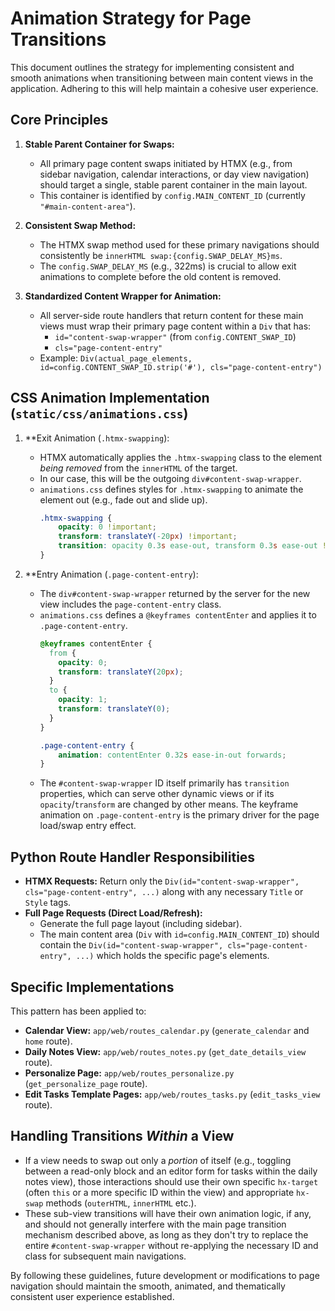# Animation Strategy for Page Transitions

This document outlines the strategy for implementing consistent and smooth animations when transitioning between main content views in the application. Adhering to this will help maintain a cohesive user experience.

## Core Principles

1.  **Stable Parent Container for Swaps:**
    *   All primary page content swaps initiated by HTMX (e.g., from sidebar navigation, calendar interactions, or day view navigation) should target a single, stable parent container in the main layout. 
    *   This container is identified by `config.MAIN_CONTENT_ID` (currently `"#main-content-area"`).

2.  **Consistent Swap Method:**
    *   The HTMX swap method used for these primary navigations should consistently be `innerHTML swap:{config.SWAP_DELAY_MS}ms`.
    *   The `config.SWAP_DELAY_MS` (e.g., 322ms) is crucial to allow exit animations to complete before the old content is removed.

3.  **Standardized Content Wrapper for Animation:**
    *   All server-side route handlers that return content for these main views must wrap their primary page content within a `Div` that has:
        *   `id="content-swap-wrapper"` (from `config.CONTENT_SWAP_ID`)
        *   `cls="page-content-entry"`
    *   Example: `Div(actual_page_elements, id=config.CONTENT_SWAP_ID.strip('#'), cls="page-content-entry")`

## CSS Animation Implementation (`static/css/animations.css`)

1.  **Exit Animation (`.htmx-swapping`):
    *   HTMX automatically applies the `.htmx-swapping` class to the element *being removed* from the `innerHTML` of the target.
    *   In our case, this will be the outgoing `div#content-swap-wrapper`.
    *   `animations.css` defines styles for `.htmx-swapping` to animate the element out (e.g., fade out and slide up).
        ```css
        .htmx-swapping { 
            opacity: 0 !important;
            transform: translateY(-20px) !important; 
            transition: opacity 0.3s ease-out, transform 0.3s ease-out !important;
        }
        ```

2.  **Entry Animation (`.page-content-entry`):
    *   The `div#content-swap-wrapper` returned by the server for the new view includes the `page-content-entry` class.
    *   `animations.css` defines a `@keyframes contentEnter` and applies it to `.page-content-entry`.
        ```css
        @keyframes contentEnter {
          from {
            opacity: 0;
            transform: translateY(20px);
          }
          to {
            opacity: 1;
            transform: translateY(0);
          }
        }

        .page-content-entry {
            animation: contentEnter 0.32s ease-in-out forwards;
        }
        ```
    *   The `#content-swap-wrapper` ID itself primarily has `transition` properties, which can serve other dynamic views or if its `opacity`/`transform` are changed by other means. The keyframe animation on `.page-content-entry` is the primary driver for the page load/swap entry effect.

## Python Route Handler Responsibilities

*   **HTMX Requests:** Return only the `Div(id="content-swap-wrapper", cls="page-content-entry", ...)` along with any necessary `Title` or `Style` tags.
*   **Full Page Requests (Direct Load/Refresh):**
    *   Generate the full page layout (including sidebar).
    *   The main content area (`Div` with `id=config.MAIN_CONTENT_ID`) should contain the `Div(id="content-swap-wrapper", cls="page-content-entry", ...)` which holds the specific page's elements.

## Specific Implementations

This pattern has been applied to:

*   **Calendar View:** `app/web/routes_calendar.py` (`generate_calendar` and `home` route).
*   **Daily Notes View:** `app/web/routes_notes.py` (`get_date_details_view` route).
*   **Personalize Page:** `app/web/routes_personalize.py` (`get_personalize_page` route).
*   **Edit Tasks Template Pages:** `app/web/routes_tasks.py` (`edit_tasks_view` route).

## Handling Transitions *Within* a View

*   If a view needs to swap out only a *portion* of itself (e.g., toggling between a read-only block and an editor form for tasks within the daily notes view), those interactions should use their own specific `hx-target` (often `this` or a more specific ID within the view) and appropriate `hx-swap` methods (`outerHTML`, `innerHTML` etc.). 
*   These sub-view transitions will have their own animation logic, if any, and should not generally interfere with the main page transition mechanism described above, as long as they don't try to replace the entire `#content-swap-wrapper` without re-applying the necessary ID and class for subsequent main navigations.

By following these guidelines, future development or modifications to page navigation should maintain the smooth, animated, and thematically consistent user experience established. 